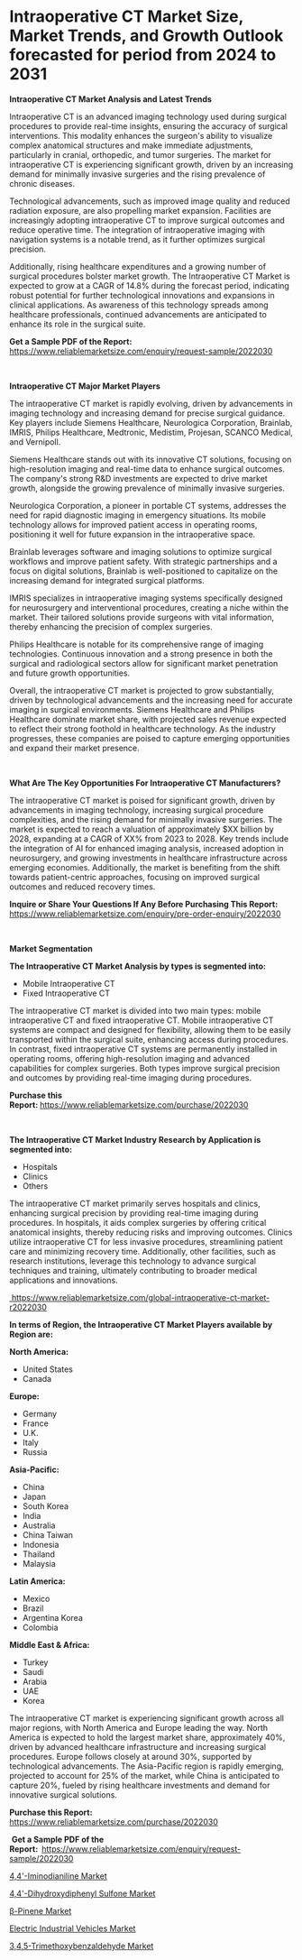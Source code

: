 <p><h1>Intraoperative CT Market Size, Market Trends, and Growth Outlook forecasted for period from 2024 to 2031</h1></p><p><strong>Intraoperative CT Market Analysis and Latest Trends</strong></p>
<p><p>Intraoperative CT is an advanced imaging technology used during surgical procedures to provide real-time insights, ensuring the accuracy of surgical interventions. This modality enhances the surgeon's ability to visualize complex anatomical structures and make immediate adjustments, particularly in cranial, orthopedic, and tumor surgeries. The market for intraoperative CT is experiencing significant growth, driven by an increasing demand for minimally invasive surgeries and the rising prevalence of chronic diseases. </p><p>Technological advancements, such as improved image quality and reduced radiation exposure, are also propelling market expansion. Facilities are increasingly adopting intraoperative CT to improve surgical outcomes and reduce operative time. The integration of intraoperative imaging with navigation systems is a notable trend, as it further optimizes surgical precision. </p><p>Additionally, rising healthcare expenditures and a growing number of surgical procedures bolster market growth. The Intraoperative CT Market is expected to grow at a CAGR of 14.8% during the forecast period, indicating robust potential for further technological innovations and expansions in clinical applications. As awareness of this technology spreads among healthcare professionals, continued advancements are anticipated to enhance its role in the surgical suite.</p></p>
<p><strong>Get a Sample PDF of the Report:&nbsp;</strong> <a href="https://www.reliablemarketsize.com/enquiry/request-sample/2022030?utm_campaign=1564&utm_medium=2&utm_source=Github&utm_content=ia&utm_term=28102024&utm_id=intraoperative-ct">https://www.reliablemarketsize.com/enquiry/request-sample/2022030</a></p>
<p>&nbsp;</p>
<p><strong>Intraoperative CT Major Market Players</strong></p>
<p><p>The intraoperative CT market is rapidly evolving, driven by advancements in imaging technology and increasing demand for precise surgical guidance. Key players include Siemens Healthcare, Neurologica Corporation, Brainlab, IMRIS, Philips Healthcare, Medtronic, Medistim, Projesan, SCANCO Medical, and Vernipoll.</p><p>Siemens Healthcare stands out with its innovative CT solutions, focusing on high-resolution imaging and real-time data to enhance surgical outcomes. The company's strong R&D investments are expected to drive market growth, alongside the growing prevalence of minimally invasive surgeries.</p><p>Neurologica Corporation, a pioneer in portable CT systems, addresses the need for rapid diagnostic imaging in emergency situations. Its mobile technology allows for improved patient access in operating rooms, positioning it well for future expansion in the intraoperative space.</p><p>Brainlab leverages software and imaging solutions to optimize surgical workflows and improve patient safety. With strategic partnerships and a focus on digital solutions, Brainlab is well-positioned to capitalize on the increasing demand for integrated surgical platforms.</p><p>IMRIS specializes in intraoperative imaging systems specifically designed for neurosurgery and interventional procedures, creating a niche within the market. Their tailored solutions provide surgeons with vital information, thereby enhancing the precision of complex surgeries.</p><p>Philips Healthcare is notable for its comprehensive range of imaging technologies. Continuous innovation and a strong presence in both the surgical and radiological sectors allow for significant market penetration and future growth opportunities.</p><p>Overall, the intraoperative CT market is projected to grow substantially, driven by technological advancements and the increasing need for accurate imaging in surgical environments. Siemens Healthcare and Philips Healthcare dominate market share, with projected sales revenue expected to reflect their strong foothold in healthcare technology. As the industry progresses, these companies are poised to capture emerging opportunities and expand their market presence.</p></p>
<p>&nbsp;</p>
<p><strong>What Are The Key Opportunities For Intraoperative CT Manufacturers?</strong></p>
<p><p>The intraoperative CT market is poised for significant growth, driven by advancements in imaging technology, increasing surgical procedure complexities, and the rising demand for minimally invasive surgeries. The market is expected to reach a valuation of approximately $XX billion by 2028, expanding at a CAGR of XX% from 2023 to 2028. Key trends include the integration of AI for enhanced imaging analysis, increased adoption in neurosurgery, and growing investments in healthcare infrastructure across emerging economies. Additionally, the market is benefiting from the shift towards patient-centric approaches, focusing on improved surgical outcomes and reduced recovery times.</p></p>
<p><strong>Inquire or Share Your Questions If Any Before Purchasing This Report:</strong> <a href="https://www.reliablemarketsize.com/enquiry/pre-order-enquiry/2022030?utm_campaign=1564&utm_medium=2&utm_source=Github&utm_content=ia&utm_term=28102024&utm_id=intraoperative-ct">https://www.reliablemarketsize.com/enquiry/pre-order-enquiry/2022030</a></p>
<p>&nbsp;</p>
<p><strong>Market Segmentation</strong></p>
<p><strong>The Intraoperative CT Market Analysis by types is segmented into:</strong></p>
<p><ul><li>Mobile Intraoperative CT</li><li>Fixed Intraoperative CT</li></ul></p>
<p><p>The intraoperative CT market is divided into two main types: mobile intraoperative CT and fixed intraoperative CT. Mobile intraoperative CT systems are compact and designed for flexibility, allowing them to be easily transported within the surgical suite, enhancing access during procedures. In contrast, fixed intraoperative CT systems are permanently installed in operating rooms, offering high-resolution imaging and advanced capabilities for complex surgeries. Both types improve surgical precision and outcomes by providing real-time imaging during procedures.</p></p>
<p><strong>Purchase this Report:&nbsp;</strong><a href="https://www.reliablemarketsize.com/purchase/2022030?utm_campaign=1564&utm_medium=2&utm_source=Github&utm_content=ia&utm_term=28102024&utm_id=intraoperative-ct">https://www.reliablemarketsize.com/purchase/2022030</a></p>
<p>&nbsp;</p>
<p><strong>The Intraoperative CT Market Industry Research by Application is segmented into:</strong></p>
<p><ul><li>Hospitals</li><li>Clinics</li><li>Others</li></ul></p>
<p><p>The intraoperative CT market primarily serves hospitals and clinics, enhancing surgical precision by providing real-time imaging during procedures. In hospitals, it aids complex surgeries by offering critical anatomical insights, thereby reducing risks and improving outcomes. Clinics utilize intraoperative CT for less invasive procedures, streamlining patient care and minimizing recovery time. Additionally, other facilities, such as research institutions, leverage this technology to advance surgical techniques and training, ultimately contributing to broader medical applications and innovations.</p></p>
<p><a href="https://www.reliablemarketsize.com/global-intraoperative-ct-market-r2022030?utm_campaign=1564&utm_medium=2&utm_source=Github&utm_content=ia&utm_term=28102024&utm_id=intraoperative-ct">&nbsp;https://www.reliablemarketsize.com/global-intraoperative-ct-market-r2022030</a></p>
<p><strong>In terms of Region, the Intraoperative CT Market Players available by Region are:</strong></p>
<p>
    <p> <strong> North America: </strong>
        <ul>
            <li>United States</li>
            <li>Canada</li>
        </ul>
        </p> 
    <p> <strong> Europe: </strong>
        <ul>
            <li>Germany</li>
            <li>France</li>
            <li>U.K.</li>
            <li>Italy</li>
            <li>Russia</li>
        </ul>
        </p> 
    <p> <strong> Asia-Pacific: </strong>
        <ul>
            <li>China</li>
            <li>Japan</li>
            <li>South Korea</li>
            <li>India</li>
            <li>Australia</li>
            <li>China Taiwan</li>
            <li>Indonesia</li>
            <li>Thailand</li>
            <li>Malaysia</li>
        </ul>
        </p> 
    <p> <strong> Latin America: </strong>
        <ul>
            <li>Mexico</li>
            <li>Brazil</li>
            <li>Argentina Korea</li>
            <li>Colombia</li>
        </ul>
        </p> 
    <p> <strong> Middle East & Africa: </strong>
        <ul>
            <li>Turkey</li>
            <li>Saudi</li>
            <li>Arabia</li>
            <li>UAE</li>
            <li>Korea</li>
        </ul>
    </p>
    </p>
<p><p>The intraoperative CT market is experiencing significant growth across all major regions, with North America and Europe leading the way. North America is expected to hold the largest market share, approximately 40%, driven by advanced healthcare infrastructure and increasing surgical procedures. Europe follows closely at around 30%, supported by technological advancements. The Asia-Pacific region is rapidly emerging, projected to account for 25% of the market, while China is anticipated to capture 20%, fueled by rising healthcare investments and demand for innovative surgical solutions.</p></p>
<p><strong>Purchase this Report: </strong><a href="https://www.reliablemarketsize.com/purchase/2022030?utm_campaign=1564&utm_medium=2&utm_source=Github&utm_content=ia&utm_term=28102024&utm_id=intraoperative-ct">https://www.reliablemarketsize.com/purchase/2022030</a></p>
<p>&nbsp;<strong>Get a Sample PDF of the Report:&nbsp;&nbsp;</strong><a href="https://www.reliablemarketsize.com/enquiry/request-sample/2022030?utm_campaign=1564&utm_medium=2&utm_source=Github&utm_content=ia&utm_term=28102024&utm_id=intraoperative-ct">https://www.reliablemarketsize.com/enquiry/request-sample/2022030</a></p>
<p><strong></strong></p>
<p><p><a href="https://www.linkedin.com/pulse/global-44-iminodianiline-market-pulse-trends-growth-analysis-rwn3e?trk=public_post_embed_feed-article-content&utm_campaign=1564&utm_medium=2&utm_source=Github&utm_content=ia&utm_term=28102024&utm_id=intraoperative-ct">4,4'-Iminodianiline Market</a></p><p><a href="https://www.linkedin.com/pulse/44-dihydroxydiphenyl-sulfone-market-global-trends-forecast-bmcke?trk=public_post_embed_feed-article-content&utm_campaign=1564&utm_medium=2&utm_source=Github&utm_content=ia&utm_term=28102024&utm_id=intraoperative-ct">4,4'-Dihydroxydiphenyl Sulfone Market</a></p><p><a href="https://www.linkedin.com/pulse/insights-%CE%B2-pinene-market-players-size-geographical-regions-clgpe?utm_campaign=1564&utm_medium=2&utm_source=Github&utm_content=ia&utm_term=28102024&utm_id=intraoperative-ct">β-Pinene Market</a></p><p><a href="https://www.linkedin.com/pulse/sustainability-trends-electric-industrial-vehicles-industry-market-cjwqc?utm_campaign=1564&utm_medium=2&utm_source=Github&utm_content=ia&utm_term=28102024&utm_id=intraoperative-ct">Electric Industrial Vehicles Market</a></p><p><a href="https://www.linkedin.com/pulse/345-trimethoxybenzaldehyde-market-global-trends-forecast-2024-4lpwc?utm_campaign=1564&utm_medium=2&utm_source=Github&utm_content=ia&utm_term=28102024&utm_id=intraoperative-ct">3,4,5-Trimethoxybenzaldehyde Market</a></p></p>